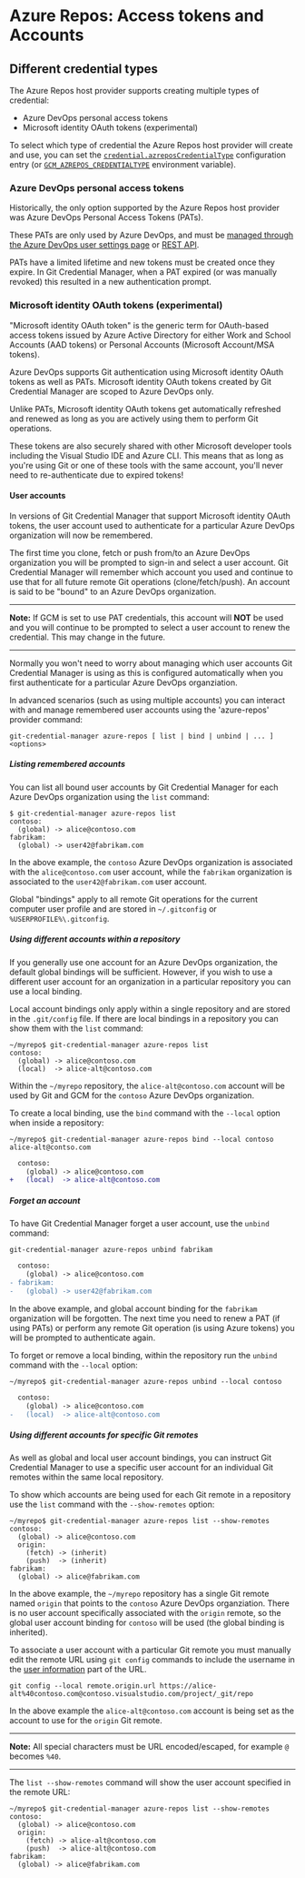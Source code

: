 # Azure Repos: Access tokens and Accounts

## Different credential types

The Azure Repos host provider supports creating multiple types of credential:

- Azure DevOps personal access tokens
- Microsoft identity OAuth tokens (experimental)

To select which type of credential the Azure Repos host provider will create
and use, you can set the [`credential.azreposCredentialType`](configuration.md#credentialazreposcredentialtype-experimental)
configuration entry (or [`GCM_AZREPOS_CREDENTIALTYPE`](environment.md#GCM_AZREPOS_CREDENTIALTYPE-experimental)
environment variable).

### Azure DevOps personal access tokens

Historically, the only option supported by the Azure Repos host provider was
Azure DevOps Personal Access Tokens (PATs).

These PATs are only used by Azure DevOps, and must be [managed through the Azure
DevOps user settings page](https://docs.microsoft.com/en-us/azure/devops/organizations/accounts/use-personal-access-tokens-to-authenticate?view=azure-devops&tabs=preview-page) or [REST API](https://docs.microsoft.com/en-gb/rest/api/azure/devops/tokens/pats).

PATs have a limited lifetime and new tokens must be created once they expire. In
Git Credential Manager, when a PAT expired (or was manually revoked) this
resulted in a new authentication prompt.

### Microsoft identity OAuth tokens (experimental)

"Microsoft identity OAuth token" is the generic term for OAuth-based access
tokens issued by Azure Active Directory for either Work and School Accounts
(AAD tokens) or Personal Accounts (Microsoft Account/MSA tokens).

Azure DevOps supports Git authentication using Microsoft identity OAuth tokens
as well as PATs. Microsoft identity OAuth tokens created by Git Credential
Manager are scoped to Azure DevOps only.

Unlike PATs, Microsoft identity OAuth tokens get automatically refreshed and
renewed as long as you are actively using them to perform Git operations.

These tokens are also securely shared with other Microsoft developer tools
including the Visual Studio IDE and Azure CLI. This means that as long as you're
using Git or one of these tools with the same account, you'll never need to
re-authenticate due to expired tokens!

#### User accounts

In versions of Git Credential Manager that support Microsoft identity OAuth
tokens, the user account used to authenticate for a particular Azure DevOps
organization will now be remembered.

The first time you clone, fetch or push from/to an Azure DevOps organization you
will be prompted to sign-in and select a user account. Git Credential Manager
will remember which account you used and continue to use that for all future
remote Git operations (clone/fetch/push). An account is said to be "bound" to
an Azure DevOps organization.

---

**Note:** If GCM is set to use PAT credentials, this account will **NOT** be
used and you will continue to be prompted to select a user account to renew the
credential. This may change in the future.

---

Normally you won't need to worry about managing which user accounts Git
Credential Manager is using as this is configured automatically when you first
authenticate for a particular Azure DevOps organziation.

In advanced scenarios (such as using multiple accounts) you can interact with
and manage remembered user accounts using the 'azure-repos' provider command:

```shell
git-credential-manager azure-repos [ list | bind | unbind | ... ] <options>
```

##### Listing remembered accounts

You can list all bound user accounts by Git Credential Manager for each Azure
DevOps organization using the `list` command:

```shell
$ git-credential-manager azure-repos list
contoso:
  (global) -> alice@contoso.com
fabrikam:
  (global) -> user42@fabrikam.com
```

In the above example, the `contoso` Azure DevOps organization is associated with
the `alice@contoso.com` user account, while the `fabrikam` organization is
associated to the `user42@fabrikam.com` user account.

Global "bindings" apply to all remote Git operations for the current computer
user profile and are stored in `~/.gitconfig` or `%USERPROFILE%\.gitconfig`.

##### Using different accounts within a repository

If you generally use one account for an Azure DevOps organization, the default
global bindings will be sufficient. However, if you wish to use a different
user account for an organization in a particular repository you can use a local
binding.

Local account bindings only apply within a single repository and are stored in
the `.git/config` file. If there are local bindings in a repository you can show
them with the `list` command:

```shell
~/myrepo$ git-credential-manager azure-repos list
contoso:
  (global) -> alice@contoso.com
  (local)  -> alice-alt@contoso.com
```

Within the `~/myrepo` repository, the `alice-alt@contoso.com` account will be
used by Git and GCM for the `contoso` Azure DevOps organization.

To create a local binding, use the `bind` command with the `--local` option when
inside a repository:

```shell
~/myrepo$ git-credential-manager azure-repos bind --local contoso alice-alt@contso.com
```

```diff
  contoso:
    (global) -> alice@contoso.com
+   (local)  -> alice-alt@contoso.com
```

##### Forget an account

To have Git Credential Manager forget a user account, use the `unbind` command:

```shell
git-credential-manager azure-repos unbind fabrikam
```

```diff
  contoso:
    (global) -> alice@contoso.com
- fabrikam:
-   (global) -> user42@fabrikam.com
```

In the above example, and global account binding for the `fabrikam` organization
will be forgotten. The next time you need to renew a PAT (if using PATs) or
perform any remote Git operation (is using Azure tokens) you will be prompted
to authenticate again.

To forget or remove a local binding, within the repository run the `unbind`
command with the `--local` option:

```shell
~/myrepo$ git-credential-manager azure-repos unbind --local contoso
```

```diff
  contoso:
    (global) -> alice@contoso.com
-   (local)  -> alice-alt@contoso.com
```

##### Using different accounts for specific Git remotes

As well as global and local user account bindings, you can instruct Git
Credential Manager to use a specific user account for an individual Git remotes
within the same local repository.

To show which accounts are being used for each Git remote in a repository use
the `list` command with the `--show-remotes` option:

```shell
~/myrepo$ git-credential-manager azure-repos list --show-remotes
contoso:
  (global) -> alice@contoso.com
  origin:
    (fetch) -> (inherit)
    (push)  -> (inherit)
fabrikam:
  (global) -> alice@fabrikam.com
```

In the above example, the `~/myrepo` repository has a single Git remote named
`origin` that points to the `contoso` Azure DevOps organziation. There is no
user account specifically associated with the `origin` remote, so the global
user account binding for `contoso` will be used (the global binding is
inherited).

To associate a user account with a particular Git remote you must manually edit
the remote URL using `git config` commands to include the username in the
[user information](https://tools.ietf.org/html/rfc3986#section-3.2.1) part of
the URL.

```shell
git config --local remote.origin.url https://alice-alt%40contoso.com@contoso.visualstudio.com/project/_git/repo
```

In the above example the `alice-alt@contoso.com` account is being set as the
account to use for the `origin` Git remote.

---

**Note:** All special characters must be URL encoded/escaped, for example `@`
becomes `%40`.

---

The `list --show-remotes` command will show the user account specified in the
remote URL:

```shell
~/myrepo$ git-credential-manager azure-repos list --show-remotes
contoso:
  (global) -> alice@contoso.com
  origin:
    (fetch) -> alice-alt@contoso.com
    (push)  -> alice-alt@contoso.com
fabrikam:
  (global) -> alice@fabrikam.com
```
